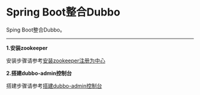 # Spring Boot整合Dubbo
Sping Boot整合Dubbo。

---


**1.安装zookeeper**

安装步骤请参考[安装zookeeper注册为中心](../dubbo-doc/安装zookeeper注册为中心/)

**2.搭建dubbo-admin控制台**

搭建步骤请参考[搭建dubbo-admin控制台](../dubbo-doc/搭建dubbo-admin控制台/)
	
